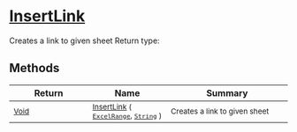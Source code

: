 # [InsertLink](./ExcelHelper-100664039.md)

Creates a link to given sheet
Return type:
## Methods

| Return | Name | Summary | 
| --- | --- | --- | 
| <sub>[Void](https://docs.microsoft.com/en-us/dotnet/api/System.Void)</sub><img width=200/>| <sub>[InsertLink](./ExcelHelper-100664039.md) ( [`ExcelRange`](./ExcelHelper-100664039.md), [`String`](https://docs.microsoft.com/en-us/dotnet/api/System.String) )</sub>| <sub>Creates a link to given sheet</sub><img width=200/>| <br>


